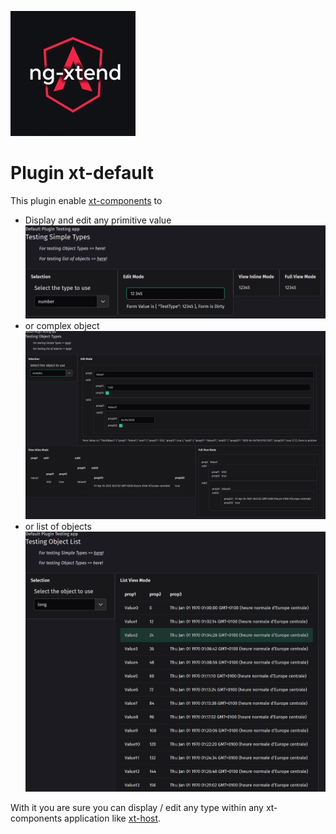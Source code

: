 ![image](../../docs/logos/logo-xtend-angular-red-small.png)

# Plugin xt-default

This plugin enable [xt-components](https://github.com/dont-code/ng-xtend/tree/main/libs/xt-components) to

- Display and edit any primitive value
![Primitive Editor](../../docs/screenshots/plugin-default-primitive.png)
- or complex object
![Object Editor](../../docs/screenshots/plugin-default-object.png)
- or list of objects
![List Viewer](../../docs/screenshots/plugin-default-list.png)

With it you are sure you can display / edit any type within any xt-components application like [xt-host](https://github.com/dont-code/ng-xtend/tree/main/libs/xt-host).

